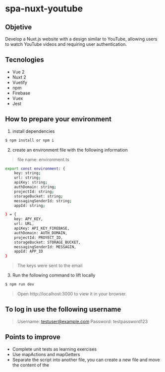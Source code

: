 # spa-nuxt-youtube

## Objetive 
Develop a Nuxt.js website with a design similar to YouTube, allowing users to watch YouTube
videos and requiring user authentication.
## Tecnologies
- Vue 2
- Nuxt 2
- Vuetify 
- npm
- Firebase
- Vuex
- Jest

## How to prepare your environment

1. install dependencies
```bash
$ npm install or npm i
```
2. create an environment file with the following information
>file name: environment.ts

```bash
export const environment: {
    key: string;
    url: string;
    apiKey: string;
    authDomain: string;
    projectId: string;
    storageBucket: string;
    messagingSenderId: string;
    appId: string;

} = {
    key: APY_KEY,
    url: URL,
    apiKey: API_KEY_FIREBASE,
    authDomain: AUTH_DOMAIN,
    projectId: PROYECT_ID,
    storageBucket: STORAGE_BUCKET,
    messagingSenderId: MESSAGIN,
    appId: APP_ID
}
```
> The keys were sent to the email

3. Run the following command to lift locally
```bash
$ npm run dev
```
>Open http://localhost:3000 to view it in your browser.

## To log in use the following username
>Username: testuser@example.com  Password: testpassword123


## Points to improve
- Complete unit tests as learning exercises
- Use mapActions and mapGetters
- Separate the script into another file, you can create a new file and move the content of the <script> block there. Then import that file into your main component to keep your code more organized.
- Add more functionality to complete the page.
- create a folder src


